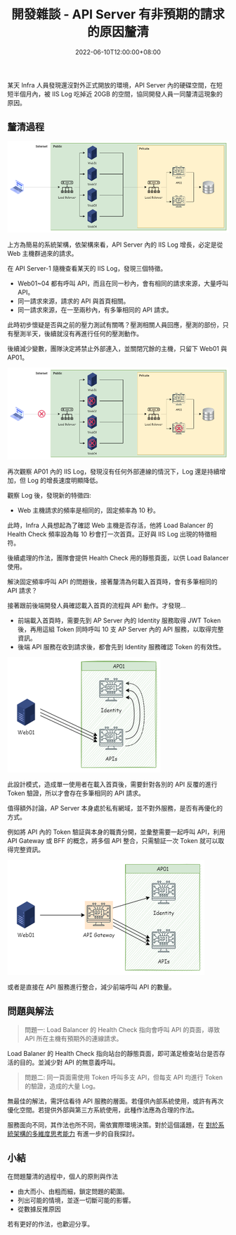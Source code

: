 ﻿---
title: 開發雜談 - API Server 有非預期的請求的原因釐清
tags: []
categories:
  - 開發雜談
keywords: []
description: 分享排除 API Server 有非預期請求的原因釐清過程
date: 2022-06-10T12:00:00+08:00
lastmod: 2023-06-28T10:10:47+08:00
slug: unexpected-request
---

某天 Infra 人員發現還沒對外正式開放的環境，API Server 內的硬碟空間，在短短半個月內，被 IIS Log 吃掉近 20GB 的空間，協同開發人員一同釐清這現象的原因。

<!--more-->

## 釐清過程

![Arch](./images/arch.png)

上方為簡易的系統架構，依架構來看，API Server 內的 IIS Log 增長，必定是從 Web 主機群過來的請求。

在 API Server-1 隨機查看某天的 IIS Log，發現三個特徵。

- Web01~04 都有呼叫 API，而且在同一秒內，會有相同的請求來源，大量呼叫 API。
- 同一請求來源，請求的 API 與首頁相關。
- 同一請求來源，在一至兩秒內，有多筆相同的 API 請求。

此時初步懷疑是否與之前的壓力測試有關嗎？壓測相關人員回應，壓測的部份，只有壓測半天，後續就沒有再進行任何的壓測動作。

後續減少變數，團隊決定將禁止外部連入，並關閉冗餘的主機，只留下 Web01 與 AP01。

![關閉冗餘主機與禁止外部連線](./images/arch_close_port_and_host.png)

再次觀察 AP01 內的 IIS Log，發現沒有任何外部連線的情況下，Log 還是持續增加，但 Log 的增長速度明顯降低。

觀察 Log 後，發現新的特徵四:

- Web 主機請求的頻率是相同的，固定頻率為 10 秒。

此時，Infra 人員想起為了確認 Web 主機是否存活，他將 Load Balancer 的 Health Check 頻率設為每 10 秒會打一次首頁。正好與 IIS Log 出現的特徵相符。

後續處理的作法，團隊會提供 Health Check 用的靜態頁面，以供 Load Balancer 使用。

解決固定頻率呼叫 API 的問題後，接著釐清為何載入首頁時，會有多筆相同的 API 請求？

接著跟前後端開發人員確認載入首頁的流程與 API 動作。才發現...

- 前端載入首頁時，需要先到 AP Server 內的 Identity 服務取得 JWT Token 後，再用這組 Token 同時呼叫 10 支 AP Server 內的 API 服務，以取得完整資訊。
- 後端 API 服務在收到請求後，都會先到 Identity 服務確認 Token 的有效性。

![origin](./images/Origin.png)

此設計模式，造成單一使用者在載入首頁後，需要針對各別的 API 反覆的進行 Token 驗證，所以才會存在多筆相同的 API 請求。

值得額外討論，AP Server 本身處於私有網域，並不對外服務，是否有再優化的方式。

例如將 API 內的 Token 驗証與本身的職責分開，並彙整需要一起呼叫 API，利用 API Gateway 或 BFF 的概念，將多個 API 整合，只需驗証一次 Token 就可以取得完整資訊。

![api gateway](./images/apigateway.png)

或者是直接在 API 服務進行整合，減少前端呼叫 API 的數量。

## 問題與解法

> 問題一: Load Balancer 的 Health Check 指向會呼叫 API 的頁面，導致 API 所在主機有預期外的連線請求。

Load Balaner 的 Health Check 指向站台的靜態頁面，即可滿足檢查站台是否存活的目的。並減少對 API 的無意義呼叫。

> 問題二: 同一頁面需使用 Token 呼叫多支 API，但每支 API 均進行 Token 的驗證，造成的大量 Log。

無最佳的解法，需評估看待 API 服務的層面。若僅供內部系統使用，或許有再次優化空間。若提供外部與第三方系統使用，此種作法應為合理的作法。

服務面向不同，其作法也所不同，需依實際環境決策。對於這個議題，在 [對於系統架構的多維度思考能力](../multi-dimensional-thinking-for-system-architecture/index.md) 有進一步的自我探討。

## 小結

在問題釐清的過程中，個人的原則與作法

- 由大而小、由粗而細，鎖定問題的範圍。
- 列出可能的情境，並逐一切斷可能的影響。
- 從數據反推原因

若有更好的作法，也歡迎分享。
